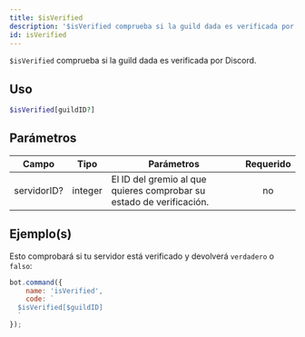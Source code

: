 ```yaml
---
title: $isVerified
description: '$isVerified comprueba si la guild dada es verificada por Discord.'
id: isVerified
---
```


`$isVerified` comprueba si la guild dada es verificada por Discord.

## Uso

```php
$isVerified[guildID?]
```

## Parámetros

| Campo       | Tipo    | Parámetros                                                           | Requerido |
| ----------- | ------- | -------------------------------------------------------------------- |:---------:|
| servidorID? | integer | El ID del gremio al que quieres comprobar su estado de verificación. |    no     |

## Ejemplo(s)

Esto comprobará si tu servidor está verificado y devolverá `verdadero` o `falso`:

```javascript
bot.command({
    name: 'isVerified',
    code: `
  $isVerified[$guildID]
  `
});
```
